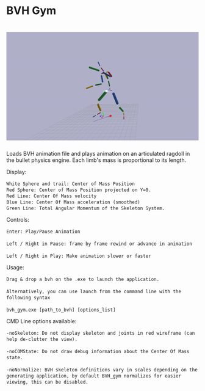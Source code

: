 BVH Gym
===================================
![demo](bvh_gym_demo.gif)
===================================

Loads BVH animation file and plays animation on an articulated ragdoll in the bullet physics engine. Each limb's mass is proportional to its length.

Display:
	
	White Sphere and trail: Center of Mass Position
	Red Sphere: Center of Mass Position projected on Y=0.
	Red Line: Center Of Mass velocity
	Blue Line: Center Of Mass acceleration (smoothed)
	Green Line: Total Angular Momentum of the Skeleton System.

Controls:

	Enter: Play/Pause Animation

	Left / Right in Pause: frame by frame rewind or advance in animation

	Left / Right in Play: Make animation slower or faster

Usage:
	
	Drag & drop a bvh on the .exe to launch the application.
	
	Alternatively, you can use launch from the command line with the following syntax

	bvh_gym.exe [path_to_bvh] [options_list]

CMD Line options available:
	
	-noSkeleton: Do not display skeleton and joints in red wireframe (can help de-clutter the view).
	
	-noCOMState: Do not draw debug information about the Center Of Mass state.
	
	-noNormalize: BVH skeleton definitions vary in scales depending on the generating application, by default BVH_gym normalizes for easier viewing, this can be disabled.
	
	
